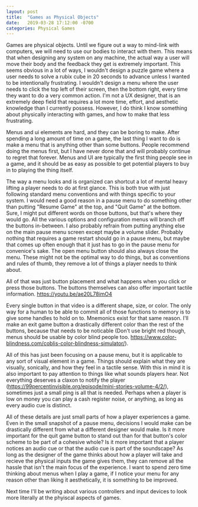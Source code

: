 ```yaml
---
layout: post
title:  "Games as Physical Objects"
date:   2019-03-28 17:12:00 -0700
categories: Physical Games
---
```

Games are physical objects. Until we figure out a way to mind-link with computers, we will need to use our bodies to interact with them. This means that when designing any system on any machine, the actual way a user will move their body and the feedback they get is extremely important. This seems obvious in a lot of ways, I wouldn't design a puzzle game where a user needs to solve a rubix cube in 20 seconds to advance unless I wanted to be intentionally frustrating. I wouldn't design a menu where the user needs to click the top left of their screen, then the bottom right, every time they want to do a very common action. I'm not a UX designer, that is an extremely deep field that requires a lot more time, effort, and aesthetic knowledge than I currently possess. However, I do think I know something about physically interacting with games, and how to make that less frustrating.

Menus and ui elements are hard, and they can be boring to make. After spending a long amount of time on a game, the last thing I want to do is make a menu that is anything other than some buttons. People recommend doing the menus first, but I have never done that and will probably continue to regret that forever. Menus and UI are typically the first thing people see in a game, and it should be as easy as possible to get potential players to buy in to playing the thing itself. 

The way a menu looks and is organized can shortcut a lot of mental heavy lifting a player needs to do at first glance. This is both true with just following standard menu conventions and with things specific to your system. I would need a good reason in a pause menu to do something other than putting "Resume Game" at the top, and "Quit Game" at the bottom. Sure, I might put different words on those buttons, but that's where they would go. All the various options and configuration menus will branch off the buttons in-between. I also probably refrain from putting anything else on the main pause menu screen except maybe a volume slider. Probably nothing that requires a game restart should go in a pause menu, but maybe that comes up often enough that it just has to go in the pause menu for convenice's sake. The open menu button should also always close the menu. These might not be the optimal way to do things, but as conventions and rules of thumb, they remove a lot of things a player needs to think about. 

All of that was just button placement and what happens when you click or press those buttons. The buttons themselves can also offer important tactile information.
https://youtu.be/ae20L78imO4

Every single button in that video is a different shape, size, or color. The only way for a human to be able to commit all of those functions to memory is to give some handles to hold on to. Mnemonics exist for that same reason. I'll make an exit game button a drastically different color than the rest of the buttons, because that needs to be noticable (Don't use bright red though, menus should be usable by color blind people too. https://www.color-blindness.com/coblis-color-blindness-simulator/). 

All of this has just been focusing on a pause menu, but it is applicable to any sort of visual element in a game. Things should explain what they are visually, sonically, and how they feel in a tactile sense. With this in mind it is also important to pay attention to things like what sounds players hear.  Not everything deserves a claxon to notify the player (https://99percentinvisible.org/episode/mini-stories-volume-4/2/), sometimes just a small ping is all that is needed. Perhaps when a player is low on money you can play a cash register noise, or anything, as long as every audio cue is distinct.
 
All of these details are just small parts of how a player experiences a game. Even in the small snapshot of a pause menu, decisions I would make can be drastically different from what a different designer would make. Is it more important for the quit game button to stand out than for that button's color scheme to be part of a cohesive whole? Is it more important that a player notices an audio cue or that the audio cue is part of the soundscape? As long as the designer of the game thinks about how a player will take and recieve the physical inputs the game gives them, they can remove all the hassle that isn't the main focus of the experience. I want to spend zero time thinking about menus when I play a game, if I notice your menu for any reason other than liking it aesthetically, it is something to be improved.

Next time I'll be writing about various controllers and input devices to look more literally at the phyiscal aspects of games.